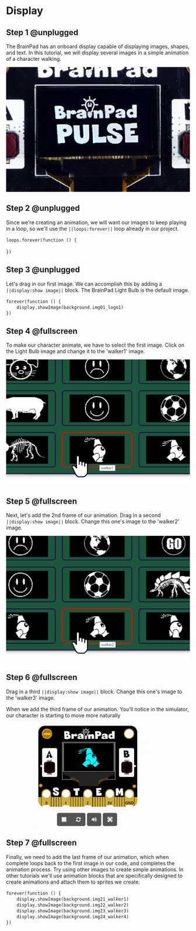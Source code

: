 # Display

## Step 1 @unplugged

The BrainPad has an onboard display capable of displaying images, shapes, and text. In this tutorial, we will display several images in a simple animation of a character walking. 

![BrainPad buzzer image](docs/static/images/display.jpg)

## Step 2 @unplugged

Since we're creating an animation, we will want our images to keep playing in a loop, so we'll use the  ``||loops:forever||`` loop already in our project. 

```blocks
loops.forever(function () {
    
})
```
## Step 3 @unplugged

Let's drag in our first image. We can accomplish this by adding a ``||display:show image||`` block. The BrainPad Light Bulb is the default image.

```blocks
forever(function () {
    display.showImage(background.img01_logo1)
})
```

## Step 4 @fullscreen

To make our character animate, we have to select the first image. Click on the Light Bulb image and change it to the 'walker1' image.

![BrainPad buzzer image](docs/static/images/selectframe1.jpg)

## Step 5 @fullscreen

Next, let's add the 2nd frame of our animation. Drag in a second ``||display:show image||`` block. Change this one's image to the 'walker2' image. 

![BrainPad buzzer image](docs/static/images/selectframe2.jpg)

## Step 6 @fullscreen

Drag in a third ``||display:show image||`` block. Change this one's image to the 'walker3' image. 

When we add the third frame of our animation. You'll notice in the simulator, our character is starting to move more naturally 

![BrainPad buzzer image](docs/static/images/animation.gif)

## Step 7 @fullscreen

Finally, we need to add the last frame of our animation, which when complete loops back to the first image in our code, and completes the animation process. Try using other images to create simple animations. In other tutorials we'll use animation blocks that are specifically designed to create animations and attach them to sprites we create.  

```blocks
forever(function () {
    display.showImage(background.img21_walker1)
    display.showImage(background.img22_walker2)
    display.showImage(background.img23_walker3)
    display.showImage(background.img24_walker4)
})
```

